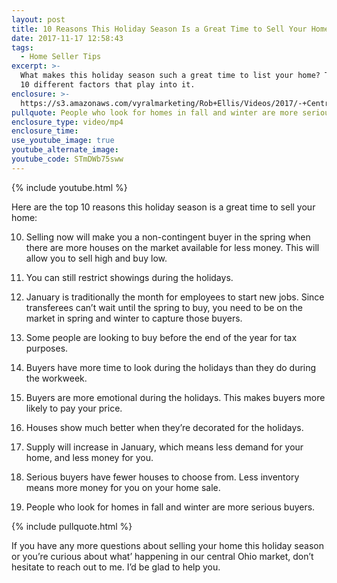 ```yaml
---
layout: post
title: 10 Reasons This Holiday Season Is a Great Time to Sell Your Home
date: 2017-11-17 12:58:43
tags:
  - Home Seller Tips
excerpt: >-
  What makes this holiday season such a great time to list your home? There are
  10 different factors that play into it.
enclosure: >-
  https://s3.amazonaws.com/vyralmarketing/Rob+Ellis/Videos/2017/-+Central+Ohio+Real+Estate+Agent.mp4
pullquote: People who look for homes in fall and winter are more serious buyers.
enclosure_type: video/mp4
enclosure_time:
use_youtube_image: true
youtube_alternate_image:
youtube_code: STmDWb75sww
---
```



{% include youtube.html %}

Here are the top 10 reasons this holiday season is a great time to sell your home:

10. Selling now will make you a non-contingent buyer in the spring when there are more houses on the market available for less money. This will allow you to sell high and buy low.

9. You can still restrict showings during the holidays.

8. January is traditionally the month for employees to start new jobs. Since transferees can’t wait until the spring to buy, you need to be on the market in spring and winter to capture those buyers.

7. Some people are looking to buy before the end of the year for tax purposes.

6. Buyers have more time to look during the holidays than they do during the workweek.

5. Buyers are more emotional during the holidays. This makes buyers more likely to pay your price.

4. Houses show much better when they’re decorated for the holidays.

3. Supply will increase in January, which means less demand for your home, and less money for you.

2. Serious buyers have fewer houses to choose from. Less inventory means more money for you on your home sale.

1. People who look for homes in fall and winter are more serious buyers.

{% include pullquote.html %}

If you have any more questions about selling your home this holiday season or you’re curious about what’ happening in our central Ohio market, don’t hesitate to reach out to me. I’d be glad to help you.